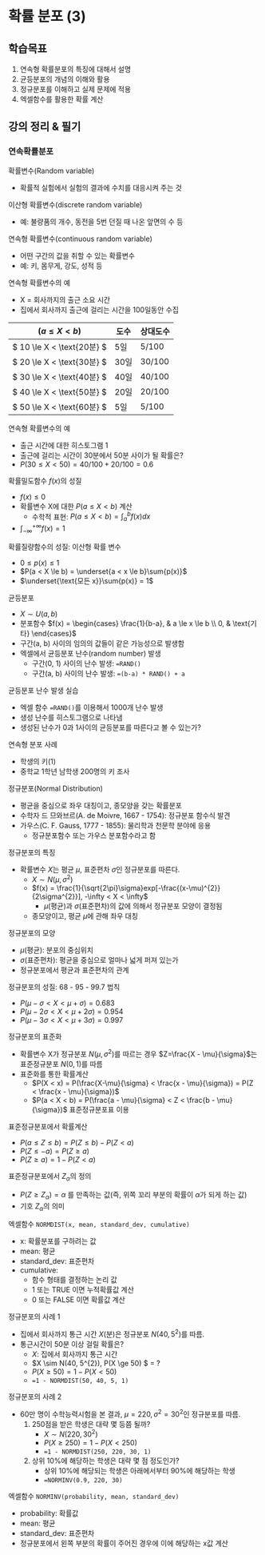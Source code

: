 # 확률 분포 (3)

## 학습목표
1. 연속형 확률분포의 특징에 대해서 설명
2. 균등분포의 개념의 이해와 활용
3. 정규분포를 이해하고 실제 문제에 적용
4. 엑셀함수를 활용한 확률 계산

## 강의 정리 & 필기

### 연속확률분포

확률변수(Random variable)
- 확률적 실험에서 실험의 결과에 수치를 대응시켜 주는 것

이산형 확률변수(discrete random variable)
- 예: 불량품의 개수, 동전을 5번 던질 때 나온 앞면의 수 등

연속형 확률변수(continuous random variable)
- 어떤 구간의 값을 취할 수 있는 확률변수
- 예: 키, 몸무게, 강도, 성적 등

연속형 확률변수의 예
- X = 회사까지의 출근 소요 시간
- 집에서 회사까지 출근에 걸리는 시간을 100일동안 수집

| $(a \le X < b)$            | 도수 | 상대도수 |
| -------------------------- | ---- | -------- |
| $ 10 \le X < \text{20분} $ | 5일  | $5/100$  |
| $ 20 \le X < \text{30분} $ | 30일 | $30/100$ |
| $ 30 \le X < \text{40분} $ | 40일 | $40/100$ |
| $ 40 \le X < \text{50분} $ | 20일 | $20/100$ |
| $ 50 \le X < \text{60분} $ | 5일  | $5/100$  |

연속형 확률변수의 예
- 출근 시간에 대한 히스토그램 1
- 출근에 걸리는 시간이 30분에서 50분 사이가 될 확률은?
- $P(30 \le X < 50) = 40/100 + 20/100 = 0.6$

확률밀도함수 $f(x)$의 성질
- $f(x) \le 0$
- 확률변수 X에 대한 $P(a \le X < b)$ 계산
  - 수학적 표현: $P(a \le X < b) = \int_{a}^{b}f(x)dx$
- $\int_{-\infty}^{+\infty}f(x) = 1$

확률질량함수의 성질: 이산형 확률 변수
- $0 \le p(x) \le 1$
- $P(a < X \le b) = \underset{a < x \le b}\sum{p(x)}$
- $\underset{\text{모든 x}}\sum{p(x)} = 1$

균등분포
- $X \sim U(a, b)$
- 분포함수 $f(x) = \begin{cases} \frac{1}{b-a}, & a \le x \le b  \\ 0, & \text{기타} \end{cases}$
- 구간(a, b) 사이의 임의의 값들이 같은 가능성으로 발생함
- 엑셀에서 균등분포 난수(random number) 발생
  - 구간(0, 1) 사이의 난수 발생: `=RAND()`
  - 구간(a, b) 사이의 난수 발생: `=(b-a) * RAND() + a`
  
균등분포 난수 발생 실습
- 엑셀 함수 `=RAND()`를 이용해서 1000개 난수 발생
- 생성 난수를 히스토그램으로 나타냄
- 생성된 난수가 0과 1사이의 균등분포를 따른다고 볼 수 있는가?

연속형 분포 사례
- 학생의 키(1)
- 중학교 1학년 남학생 200명의 키 조사

정규분포(Normal Distribution)
- 평균을 중심으로 좌우 대칭이고, 종모양을 갖는 확률분포
- 수학자 드 므와브르(A. de Moivre, 1667 - 1754): 정규분포 함수식 발견
- 가우스(C. F. Gauss, 1777 - 1855): 물리학과 천문학 분야에 응용
  - 정규분포함수 또는 가우스 분포함수라고 함

정규분포의 특징
- 확률변수 $X$는 평균 $\mu$, 표준편차 $\sigma$인 정규분포를 따른다.
  - $X \sim N(\mu, \sigma^{2})$
  - $f(x) = \frac{1}{\sqrt{2\pi}\sigma}exp[-\frac{(x-\mu)^{2}}{2\sigma^{2}}], -\infty < X < \infty$
    - $\mu$(평균)과 $\sigma$(표준편차)의 값에 의해서 정규분포 모양이 결정됨
  - 종모양이고, 평균 $\mu$에 관해 좌우 대칭

정규분포의 모양
- $\mu$(평균): 분포의 중심위치
- $\sigma$(표준편차): 평균을 중심으로 얼마나 넓게 퍼져 있는가
- 정규분포에서 평균과 표준편차의 관계

정규분포의 성질: 68 - 95 - 99.7 법칙
- $P(\mu-\sigma < X < \mu + \sigma) = 0.683$
- $P(\mu-2\sigma < X < \mu + 2\sigma) = 0.954$
- $P(\mu-3\sigma < X < \mu + 3\sigma) = 0.997$

 정규분포의 표준화
 - 확률변수 X가 정규분포 $N(\mu, \sigma^{2})$를 따르는 경우 $Z=\frac{X - \mu}{\sigma}$는 표준정규분포 $N(0, 1)$를 따름
 - 표준화를 통한 확률계산
   - $P(X < x) = P(\frac{X-\mu}{\sigma} < \frac{x - \mu}{\sigma}) = P(Z < \frac{x - \mu}{\sigma})$
   - $P(a < X < b) = P(\frac{a - \mu}{\sigma} < Z < \frac{b - \mu}{\sigma})$ 표준정규분포표 이용

표준정규분포에서 확률계산
- $P(a \le Z \le b) = P(Z \le b) - P(Z < a)$
- $P(Z \le -a) = P(Z \ge a)$
- $P(Z \ge a) = 1 - P(Z < a)$

표준정규분포에서 $Z_{\alpha}$의 정의
- $P(Z \ge Z_{\alpha}) = \alpha$ 를 만족하는 값(즉, 위쪽 꼬리 부분의 확률이 $\alpha$가 되게 하는 값)
- 기호 $Z_{\alpha}$의 의미

엑셀함수 `NORMDIST(x, mean, standard_dev, cumulative)`
- x: 확률분포를 구하려는 값
- mean: 평균
- standard_dev: 표준편차
- cumulative:
  - 함수 형태를 결정하는 논리 값
  - 1 또는 TRUE 이면 누적확률값 계산
  - 0 또는 FALSE 이면 확률값 계산

정규분포의 사례 1
- 집에서 회사까지 통근 시간 $X$(분)은 정규분포 $N(40, 5^{2})$를 따름.
- 통근시간이 50분 이상 걸릴 확률은?
  - $X$: 집에서 회사까지 통근 시간
  - $X \sim N(40, 5^{2}), P(X \ge 50) $ = ?
  - $P(X \ge 50) = 1 - P(X < 50)$
  - `=1 - NORMDIST(50, 40, 5, 1)`

정규분포의 사례 2
- 60만 명이 수학능력시험을 본 결과, $\mu=220, \sigma^{2}=30^{2}$인 정규분포를 따름.
  1. 250점을 받은 학생은 대략 몇 등쯤 될까?
     - $X \sim N(220, 30^{2})$
     - $P(X \ge 250) = 1 - P(X < 250)$
     - `=1 - NORMDIST(250, 220, 30, 1)`
  2. 상위 10%에 해당하는 학생은 대략 몇 점 정도인가?
     - 상위 10%에 해당되는 학생은 아래에서부터 90%에 해당하는 학생
     - `=NORMINV(0.9, 220, 30)`

엑셀함수 `NORMINV(probability, mean, standard_dev)`
- probability: 확률값
- mean: 평균
- standard_dev: 표준편차
- 정규분포에서 왼쪽 부분의 확률이 주어진 경우에 이에 해당하는 x값 계산

